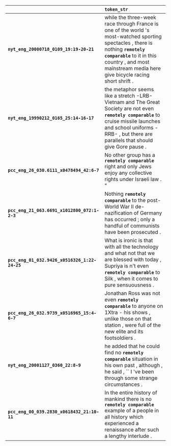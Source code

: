 |                                               | `token_str`                                                                                                                                                                                                                             |
|:----------------------------------------------|:----------------------------------------------------------------------------------------------------------------------------------------------------------------------------------------------------------------------------------------|
| **`nyt_eng_20000718_0109_19:19-20-21`**       | while the three-week race through France is one of the world 's most-watched sporting spectacles , there is nothing __`remotely comparable`__ to it in this country , and most mainstream media here give bicycle racing short shrift . |
| **`nyt_eng_19990212_0165_25:14-16-17`**       | the metaphor seems like a stretch -LRB- Vietnam and The Great Society are not even __`remotely comparable`__ to cruise missile launches and school uniforms -RRB- , but there are parallels that should give Gore pause .               |
| **`pcc_eng_26_030.6111_x0478494_42:6-7`**     | No other group has a __`remotely comparable`__ right and only Jews enjoy any collective rights under Israeli law . "                                                                                                                    |
| **`pcc_eng_21_063.6691_x1012800_072:1-2-3`**  | Nothing __`remotely comparable`__ to the post-World War II de-nazification of Germany has occurred ; only a handful of communists have been prosecuted .                                                                                |
| **`pcc_eng_01_032.9426_x0516326_1:22-24-25`** | What is ironic is that with all the technology and what not that we are blessed with today , Supriya is n't even __`remotely comparable`__ to Silk , when it comes to pure sensuousness .                                               |
| **`pcc_eng_26_032.9739_x0516965_15:4-6-7`**   | Jonathan Ross was not even __`remotely comparable`__ to anyone on 1Xtra - his shows , unlike those on that station , were full of the new elite and its footsoldiers .                                                                  |
| **`nyt_eng_20001127_0360_22:8-9`**            | he added that he could find no __`remotely comparable`__ situation in his own past , although , he said , `` I 've been through some strange circumstances .                                                                            |
| **`pcc_eng_00_039.2830_x0618432_21:10-11`**   | In the entire history of mankind there is no __`remotely comparable`__ example of a people in all history which experienced a renaissance after such a lengthy interlude .                                                              |